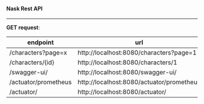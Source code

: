 ﻿#### Nask Rest API
---
**GET request**:


| endpoint | url |
| ------ | ------ |
| /characters?page=x | http://localhost:8080/characters?page=1 |
| /characters/{id} | http://localhost:8080/characters/1 |
| /swagger-ui/| http://localhost:8080/swagger-ui/ |
| /actuator/prometheus | http://localhost:8080/actuator/prometheus |
| /actuator/ | http://localhost:8080/actuator/ |
